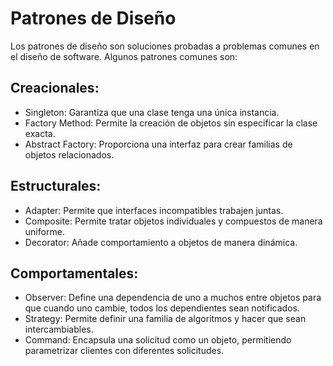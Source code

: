 # Patrones de Diseño
Los patrones de diseño son soluciones probadas a problemas comunes en el diseño de software. Algunos patrones comunes son:

## Creacionales:
* Singleton: Garantiza que una clase tenga una única instancia.
* Factory Method: Permite la creación de objetos sin especificar la clase exacta.
* Abstract Factory: Proporciona una interfaz para crear familias de objetos relacionados.

## Estructurales:
* Adapter: Permite que interfaces incompatibles trabajen juntas.
* Composite: Permite tratar objetos individuales y compuestos de manera uniforme.
* Decorator: Añade comportamiento a objetos de manera dinámica.

## Comportamentales:
* Observer: Define una dependencia de uno a muchos entre objetos para que cuando uno cambie, todos los dependientes sean notificados.
* Strategy: Permite definir una familia de algoritmos y hacer que sean intercambiables.
* Command: Encapsula una solicitud como un objeto, permitiendo parametrizar clientes con diferentes solicitudes.